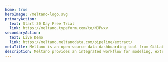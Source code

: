 ```yaml
---
home: true
heroImage: /meltano-logo.svg
primaryAction:
  text: Start 30 Day Free Trial
  link: https://meltano.typeform.com/to/NJPwxv
secondaryAction:
  text: Live Demo
  link: https://meltano.meltanodata.com/pipeline/extract/
metaTitle: Meltano is an open source data dashboarding tool from GitLab
description: Meltano provides an integrated workflow for modeling, extracting, loading, transforming, analyzing, notebooking, and orchestrating your data.
---
```

